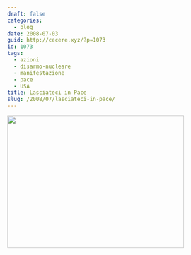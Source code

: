 ```yaml
---
draft: false
categories:
  - blog
date: 2008-07-03
guid: http://cecere.xyz/?p=1073
id: 1073
tags:
  - azioni
  - disarmo-nucleare
  - manifestazione
  - pace
  - USA
title: Lasciateci in Pace
slug: /2008/07/lasciateci-in-pace/
---
```


[<img class="aligncenter size-medium wp-image-1074" title="lasciateci_in_pace" src="http://cecere.xyz/wp-content/uploads/sites/3/2008/07/lasciateci_in_pace-399x300.jpg" alt="" width="399" height="300" />](http://www.nonviolence.cz)